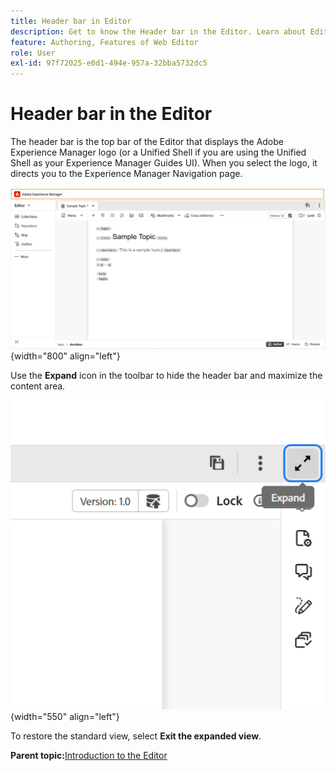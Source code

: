 ```yaml
---
title: Header bar in Editor
description: Get to know the Header bar in the Editor. Learn about Editor interface and features in Adobe Experience Manager Guides.
feature: Authoring, Features of Web Editor
role: User
exl-id: 97f72025-e0d1-494e-957a-32bba5732dc5
---
```

# Header bar in the Editor 

The header bar is the top bar of the Editor that displays the Adobe Experience Manager logo (or a Unified Shell if you are using the Unified Shell as your Experience Manager Guides UI). When you select the logo, it directs you to the Experience Manager Navigation page.

![](./images/web-editor-header-bar.png){width="800" align="left"}

Use the **Expand** icon in the toolbar to hide the header bar and maximize the content area. 

![](./images/web-editor-header-bar-expand-option.png){width="550" align="left"}

To restore the standard view, select **Exit the expanded view**.

**Parent topic:**[Introduction to the Editor](web-editor.md)
